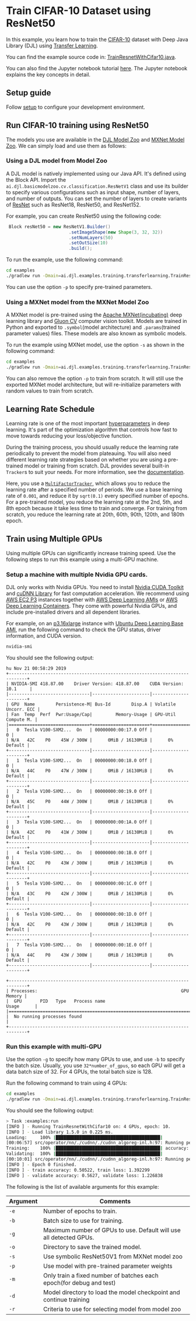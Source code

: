 # Train CIFAR-10 Dataset using ResNet50


In this example, you learn how to train the [CIFAR-10](https://www.cs.toronto.edu/~kriz/cifar.html) dataset with Deep Java Library (DJL) using [Transfer Learning](https://en.wikipedia.org/wiki/Transfer_learning).

You can find the example source code in: [TrainResnetWithCifar10.java](https://github.com/deepjavalibrary/djl/blob/master/examples/src/main/java/ai/djl/examples/training/transferlearning/TrainResnetWithCifar10.java).

You can also find the Jupyter notebook tutorial [here](https://docs.djl.ai/master/docs/demos/jupyter/transfer_learning_on_cifar10.html).
The Jupyter notebook explains the key concepts in detail.

## Setup guide

Follow [setup](../../docs/development/setup.md) to configure your development environment.

## Run CIFAR-10 training using ResNet50

The models you use are available in the [DJL Model Zoo](../../model-zoo/README.md) and [MXNet Model Zoo](../../engines/mxnet/mxnet-model-zoo/README.md). 
We can simply load and use them as follows:

### Using a DJL model from Model Zoo

A DJL model is natively implemented using our Java API. It's defined using the Block API.
Import the `ai.djl.basicmodelzoo.cv.classification.ResNetV1` class and use its builder to specify various configurations such as input shape, number of layers, and number of outputs.
You can set the number of layers to create variants of [ResNet](https://en.wikipedia.org/wiki/Residual_neural_network) such as ResNet18, ResNet50, and ResNet152.

For example, you can create ResNet50 using the following code:

```java
 Block resNet50 = new ResNetV1.Builder()
                        .setImageShape(new Shape(3, 32, 32))
                        .setNumLayers(50)
                        .setOutSize(10)
                        .build();
```

To run the example, use the following command: 

```sh
cd examples
./gradlew run -Dmain=ai.djl.examples.training.transferlearning.TrainResnetWithCifar10 --args="-e 10 -b 32 -g 1"
```

You can use the option `-p` to specify pre-trained parameters. 

### Using a MXNet model from the MXNet Model Zoo

A MXNet model is pre-trained using the [Apache MXNet(incubating)](https://mxnet.incubator.apache.org/) deep learning library and [Gluon CV](https://gluon-cv.mxnet.io/) computer vision toolkit.
Models are trained in Python and exported to `.symbol`(model architecture) and `.params`(trained parameter values) files. These models are also known as symbolic models.

To run the example using MXNet model, use the option `-s` as shown in the following command: 

```sh
cd examples
./gradlew run -Dmain=ai.djl.examples.training.transferlearning.TrainResnetWithCifar10 --args="-e 10 -b 32 -g 1 -s -p"
```

You can also remove the option `-p` to train from scratch.
It will still use the exported MXNet model architecture, but will re-initialize parameters with random values to train from scratch.


## Learning Rate Schedule
Learning rate is one of the most important [hyperparameters](https://en.wikipedia.org/wiki/Hyperparameter_(machine_learning)) in deep learning.
It's part of the optimization algorithm that controls how fast to move towards reducing your loss/objective function. 

During the training process, you should usually reduce the learning rate periodically to prevent the model from plateauing. 
You will also need different learning rate strategies based on whether you are using a pre-trained model or training from scratch.
DJL provides several built-in `Tracker`s to suit your needs. For more information, see the
[documentation](https://javadoc.io/doc/ai.djl/api/latest/ai/djl/training/tracker/Tracker.html).

Here, you use a [`MultiFactorTracker`](https://javadoc.io/doc/ai.djl/api/latest/ai/djl/training/tracker/MultiFactorTracker.html),
which allows you to reduce the learning rate after a specified number of periods.
We use a base learning rate of `0.001`, and reduce it by `sqrt(0.1)` every specified number of epochs. 
For a pre-trained model, you reduce the learning rate at the 2nd, 5th, and 8th epoch because it take less time to train and converge. 
For training from scratch, you reduce the learning rate at 20th, 60th, 90th, 120th, and 180th epoch.
 

## Train using Multiple GPUs
Using multiple GPUs can significantly increase training speed. Use the following steps to run this example using a multi-GPU machine.

### Setup a machine with multiple Nvidia GPU cards.
DJL only works with Nvidia GPUs. You need to install [Nvidia CUDA Toolkit](https://developer.nvidia.com/cuda-downloads) and  [cuDNN Library](https://docs.nvidia.com/deeplearning/sdk/cudnn-install/index.html)
for fast computation acceleration.
We recommend using [AWS EC2 P3](https://aws.amazon.com/ec2/instance-types/p3/) instances together with [AWS Deep Learning AMIs](https://aws.amazon.com/machine-learning/amis/) or [AWS Deep Learning Containers](https://aws.amazon.com/machine-learning/containers/).
They come with powerful Nvidia GPUs, and include pre-installed drivers and all dependent libraries.

For example, on an [p3.16xlarge](https://aws.amazon.com/ec2/instance-types/) instance with [Ubuntu Deep Learning Base AMI](https://aws.amazon.com/marketplace/pp/Amazon-Web-Services-Deep-Learning-Base-AMI-Amazon-/B077GFM7L7), 
run the following command to check the GPU status, driver information, and CUDA version.

```sh
nvidia-smi
```

You should see the following output:

```aidl
hu Nov 21 00:58:29 2019
+-----------------------------------------------------------------------------+
| NVIDIA-SMI 418.87.00    Driver Version: 418.87.00    CUDA Version: 10.1     |
|-------------------------------|----------------------|----------------------+
| GPU  Name        Persistence-M| Bus-Id        Disp.A | Volatile Uncorr. ECC |
| Fan  Temp  Perf  Pwr:Usage/Cap|         Memory-Usage | GPU-Util  Compute M. |
|===============================+======================+======================|
|   0  Tesla V100-SXM2...  On   | 00000000:00:17.0 Off |                    0 |
| N/A   42C    P0    45W / 300W |      0MiB / 16130MiB |      0%      Default |
+-------------------------------|----------------------|----------------------+
|   1  Tesla V100-SXM2...  On   | 00000000:00:18.0 Off |                    0 |
| N/A   44C    P0    47W / 300W |      0MiB / 16130MiB |      0%      Default |
+-------------------------------|----------------------|----------------------+
|   2  Tesla V100-SXM2...  On   | 00000000:00:19.0 Off |                    0 |
| N/A   45C    P0    44W / 300W |      0MiB / 16130MiB |      0%      Default |
+-------------------------------|----------------------|----------------------+
|   3  Tesla V100-SXM2...  On   | 00000000:00:1A.0 Off |                    0 |
| N/A   42C    P0    41W / 300W |      0MiB / 16130MiB |      0%      Default |
+-------------------------------|----------------------|----------------------+
|   4  Tesla V100-SXM2...  On   | 00000000:00:1B.0 Off |                    0 |
| N/A   42C    P0    43W / 300W |      0MiB / 16130MiB |      0%      Default |
+-------------------------------|----------------------|----------------------+
|   5  Tesla V100-SXM2...  On   | 00000000:00:1C.0 Off |                    0 |
| N/A   43C    P0    42W / 300W |      0MiB / 16130MiB |      0%      Default |
+-------------------------------|----------------------|----------------------+
|   6  Tesla V100-SXM2...  On   | 00000000:00:1D.0 Off |                    0 |
| N/A   42C    P0    43W / 300W |      0MiB / 16130MiB |      0%      Default |
+-------------------------------|----------------------|----------------------+
|   7  Tesla V100-SXM2...  On   | 00000000:00:1E.0 Off |                    0 |
| N/A   44C    P0    43W / 300W |      0MiB / 16130MiB |      0%      Default |
+-------------------------------|----------------------|----------------------+

+-----------------------------------------------------------------------------+
| Processes:                                                       GPU Memory |
|  GPU       PID   Type   Process name                             Usage      |
|=============================================================================|
|  No running processes found                                                 |
+-----------------------------------------------------------------------------+
```


### Run this example with multi-GPU
Use the option `-g` to specify how many GPUs to use, and use `-b` to specify the batch size. 
Usually, you use `32*number_of_gpus`, so each GPU will get a data batch size of 32. For 4 GPUs, the total batch size is 128.

Run the following command to train using 4 GPUs:

```sh
cd examples
./gradlew run -Dmain=ai.djl.examples.training.transferlearning.TrainResnetWithCifar10 --args="-e 10 -b 128 -g 4 -p"
```

You should see the following output:

```bash
> Task :examples:run
[INFO ] - Running TrainResnetWithCifar10 on: 4 GPUs, epoch: 10.
[INFO ] - Load library 1.5.0 in 0.225 ms.
Loading:     100% |████████████████████████████████████████|
[00:06:57] src/operator/nn/./cudnn/./cudnn_algoreg-inl.h:97: Running performance tests to find the best convolution algorithm, this can take a while... (set the environment variable MXNET_CUDNN_AUTOTUNE_DEFAULT to 0 to disable)
Training:    100% |████████████████████████████████████████| accuracy: 0.51 loss: 1.39 speed: 527.67 images/sec
Validating:  100% |████████████████████████████████████████|
[00:10:01] src/operator/nn/./cudnn/./cudnn_algoreg-inl.h:97: Running performance tests to find the best convolution algorithm, this can take a while... (set the environment variable MXNET_CUDNN_AUTOTUNE_DEFAULT to 0 to disable)
[INFO ] - Epoch 0 finished.
[INFO ] - train accuracy: 0.50522, train loss: 1.392299
[INFO ] - validate accuracy: 0.5627, validate loss: 1.226838
```


The following is the list of available arguments for this example:

 | Argument   | Comments                                 |
 | ---------- | ---------------------------------------- |
 | `-e`       | Number of epochs to train. |
 | `-b`       | Batch size to use for training. |
 | `-g`       | Maximum number of GPUs to use. Default will use all detected GPUs. |
 | `-o`       | Directory to save the trained model. |
 | `-s`       | Use symbolic ResNet50V1 from MXNet model zoo |
 | `-p`       | Use model with pre-trained parameter weights |
 | `-m`       | Only train a fixed number of batches each epoch(for debug and test) |
 | `-d`       | Model directory to load the model checkpoint and continue training |
 | `-r`       | Criteria to use for selecting model from model zoo |
